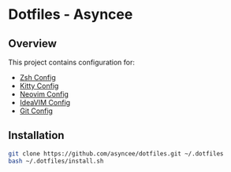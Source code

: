 # Dotfiles - Asyncee

## Overview

This project contains configuration for:

- [Zsh Config](oh-my-zsh)
- [Kitty Config](kitty)
- [Neovim Config](nvim)
- [IdeaVIM Config](.ideavimrc)
- [Git Config](git)

## Installation

```bash
git clone https://github.com/asyncee/dotfiles.git ~/.dotfiles
bash ~/.dotfiles/install.sh
```
